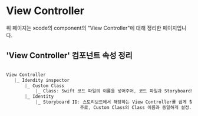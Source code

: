 # View Controller
 위 페이지는 xcode의 component의 "View Controller"에 대해 정리한 페이지입니다.    
 
 ## 'View Controller' 컴포넌트 속성 정리
 ```swift

View Controller       
    |_ Idendity inspector     
        |_ Custom Class     
            |_ Class: Swift 코드 파일의 이름을 넣어주어, 코드 파일과 Storyboard의 View Controller를 연결     
        |_ Identity     
            |_ Storyboard ID: 스토리보드에서 해당하는 View Controller를 쉽게 찾기 위해 ID 설정       
                             주로, Custom Class의 Class 이름과 동일하게 설정.      
```

    



